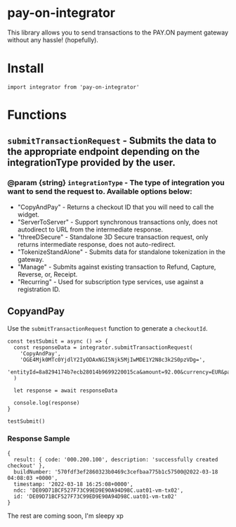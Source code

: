 # pay-on-integrator

This library allows you to send transactions to the PAY.ON payment gateway without any hassle! (hopefully).

# Install

`import integrator from 'pay-on-integrator'`

# Functions

## `submitTransactionRequest` - Submits the data to the appropriate endpoint depending on the integrationType provided by the user.

### @param {string} `integrationType` - The type of integration you want to send the request to. Available options below:

- "CopyAndPay" - Returns a checkout ID that you will need to call the widget.
- "ServerToServer" - Support synchronous transactions only, does not autodirect to URL from the intermediate response.
- "threeDSecure" - Standalone 3D Secure transaction request, only returns intermediate response, does not auto-redirect.
- "TokenizeStandAlone" - Submits data for standalone tokenization in the gateway.
- "Manage" - Submits against existing transaction to Refund, Capture, Reverse, or, Receipt.
- "Recurring" - Used for subscription type services, use against a registration ID.

## CopyandPay

Use the `submitTransactionRequest` function to generate a `checkoutId`.

    const testSubmit = async () => {
      const responseData = integrator.submitTransactionRequest(
        'CopyAndPay',
        'OGE4Mjk0MTc0YjdlY2IyODAxNGI5Njk5MjIwMDE1Y2N8c3k2S0pzVDg=',
        'entityId=8a8294174b7ecb28014b9699220015ca&amount=92.00&currency=EUR&paymentType=DB'
      )

      let response = await responseData

      console.log(response)
    }

    testSubmit()

### Response Sample

    {
      result: { code: '000.200.100', description: 'successfully created checkout' },
      buildNumber: '570fdf3ef2860323b0469c3cefbaa775b1c57500@2022-03-18 04:08:03 +0000',
      timestamp: '2022-03-18 16:25:08+0000',
      ndc: 'DE09D71BCF527F73C99ED9E90A94D98C.uat01-vm-tx02',
      id: 'DE09D71BCF527F73C99ED9E90A94D98C.uat01-vm-tx02'
    }

The rest are coming soon, I'm sleepy xp
